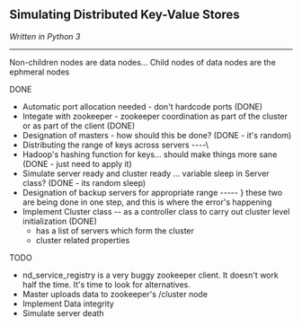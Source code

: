## Simulating Distributed Key-Value Stores
_Written in Python 3_
***

Non-children nodes are data nodes...
Child nodes of data nodes are the ephmeral nodes

DONE
* Automatic port allocation needed - don't hardcode ports (DONE)
* Integate with zookeeper - zookeeper coordination as part of the cluster or as part of the client (DONE)
* Designation of masters - how should this be done? (DONE - it's random)
* Distributing the range of keys across servers  		----\
* Hadoop's hashing function for keys... should make things more sane (DONE - just need to apply it)
* Simulate server ready and cluster ready ... variable sleep in Server class? (DONE - its random sleep)
* Designation of backup servers for appropriate range	----- } these two are being done in one step, and this 
is where the error's happening
* Implement Cluster class -- as a controller class to carry out cluster level initialization (DONE)
    * has a list of servers which form the cluster 
    * cluster related properties 

TODO
* nd_service_registry is a very buggy zookeeper client. It doesn't work half the time. It's time to look for alternatives.
* Master uploads data to zookeeper's /cluster node 
* Implement Data integrity
* Simulate server death

